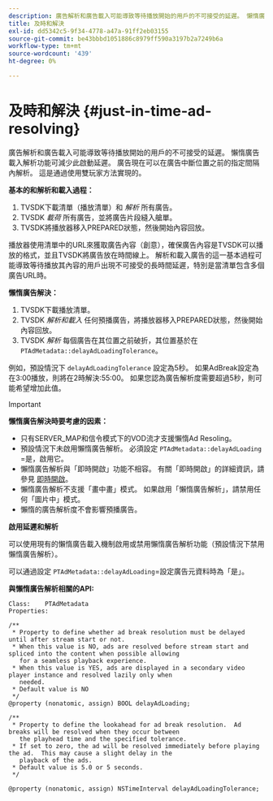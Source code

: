 ```yaml
---
description: 廣告解析和廣告載入可能導致等待播放開始的用戶的不可接受的延遲。 懶惰廣告載入解析功能可減少此啟動延遲。 廣告現在可以在廣告中斷位置之前的指定間隔內解析。 這是通過使用雙玩家方法實現的。
title: 及時和解決
exl-id: dd5342c5-9f34-4778-a47a-91ff2eb03155
source-git-commit: be43bbbd1051886c8979ff590a3197b2a7249b6a
workflow-type: tm+mt
source-wordcount: '439'
ht-degree: 0%

---
```


# 及時和解決 {#just-in-time-ad-resolving}

廣告解析和廣告載入可能導致等待播放開始的用戶的不可接受的延遲。 懶惰廣告載入解析功能可減少此啟動延遲。 廣告現在可以在廣告中斷位置之前的指定間隔內解析。 這是通過使用雙玩家方法實現的。

**基本的和解析和載入過程：**

1. TVSDK下載清單（播放清單）和 *解析* 所有廣告。
1. TVSDK *載荷* 所有廣告，並將廣告片段縫入艙單。
1. TVSDK將播放器移入PREPARED狀態，然後開始內容回放。

播放器使用清單中的URL來獲取廣告內容（創意），確保廣告內容是TVSDK可以播放的格式，並且TVSDK將廣告放在時間線上。 解析和載入廣告的這一基本過程可能導致等待播放其內容的用戶出現不可接受的長時間延遲，特別是當清單包含多個廣告URL時。

**懶惰廣告解決：**

1. TVSDK下載播放清單。
1. TVSDK *解析和載入* 任何預播廣告，將播放器移入PREPARED狀態，然後開始內容回放。
1. TVSDK *解析* 每個廣告在其位置之前破折，其位置基於在 `PTAdMetadata::delayAdLoadingTolerance`。

例如，預設情況下 `delayAdLoadingTolerance` 設定為5秒。 如果AdBreak設定為在3:00播放，則將在2時解決:55:00。 如果您認為廣告解析度需要超過5秒，則可能希望增加此值。

>[!IMPORTANT]
>
>**懶惰廣告解決時要考慮的因素：**
>* 只有SERVER_MAP和信令模式下的VOD流才支援懶惰Ad Resoling。
>* 預設情況下未啟用懶惰廣告解析。 必須設定 `PTAdMetadata::delayAdLoading` =是，啟用它。
>* 懶惰廣告解析與「即時開啟」功能不相容。 有關「即時開啟」的詳細資訊，請參見 [即時開啟](../../tvsdk-3x-ios-prog/ios-3x-instant-on-ios.md)。
>* 懶惰廣告解析不支援「畫中畫」模式。 如果啟用「懶惰廣告解析」，請禁用任何「圖片中」模式。
>* 懶惰的廣告解析度不會影響預播廣告。
>

**啟用延遲和解析**

可以使用現有的懶惰廣告載入機制啟用或禁用懶惰廣告解析功能（預設情況下禁用懶惰廣告解析）。

可以通過設定 `PTAdMetadata::delayAdLoading`=設定廣告元資料時為「是」。

**與懶惰廣告解析相關的API:**

```
Class:    PTAdMetadata 
Properties: 
  
/** 
 * Property to define whether ad break resolution must be delayed until after stream start or not. 
 * When this value is NO, ads are resolved before stream start and spliced into the content when possible allowing  
   for a seamless playback experience. 
 * When this value is YES, ads are displayed in a secondary video player instance and resolved lazily only when  
   needed. 
 * Default value is NO 
 */ 
@property (nonatomic, assign) BOOL delayAdLoading; 
  
/** 
 * Property to define the lookahead for ad break resolution.  Ad breaks will be resolved when they occur between  
   the playhead time and the specified tolerance. 
 * If set to zero, the ad will be resolved immediately before playing the ad.  This may cause a slight delay in the  
   playback of the ads. 
 * Default value is 5.0 or 5 seconds. 
 */ 
  
@property (nonatomic, assign) NSTimeInterval delayAdLoadingTolerance;
```
